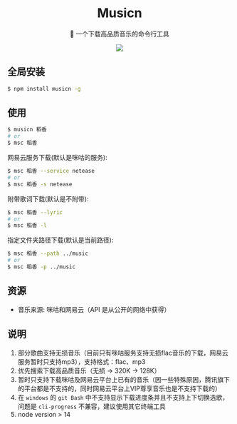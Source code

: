 <div align="center">

# Musicn

🎵 一个下载高品质音乐的命令行工具

![](https://miqilin-blog.oss-cn-shenzhen.aliyuncs.com/musicn-demo.gif)

</div>

## 全局安装

```bash
$ npm install musicn -g
```

## 使用

```bash
$ musicn 稻香
# or
$ msc 稻香
```

网易云服务下载(默认是咪咕的服务):

```bash
$ msc 稻香 --service netease
# or
$ msc 稻香 -s netease
```

附带歌词下载(默认是不附带):

```bash
$ msc 稻香 --lyric
# or
$ msc 稻香 -l
```

指定文件夹路径下载(默认是当前路径):

```bash
$ msc 稻香 --path ../music
# or
$ msc 稻香 -p ../music
```

## 资源

- 音乐来源: 咪咕和网易云（API 是从公开的网络中获得）

## 说明

1. 部分歌曲支持无损音乐（目前只有咪咕服务支持无损flac音乐的下载，网易云服务暂时只支持mp3），支持格式：flac、mp3
2. 优先搜索下载高品质音乐（无损 -> 320K -> 128K）
3. 暂时只支持下载咪咕及网易云平台上已有的音乐（因一些特殊原因，腾讯旗下的平台都是不支持的，同时网易云平台上VIP尊享音乐也是不支持下载的）
4. 在 `windows` 的 `git Bash` 中不支持显示下载进度条并且不支持上下切换选歌，问题是 `cli-progress` 不兼容，建议使用其它终端工具
5. node version > 14